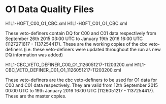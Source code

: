 # O1 Data Quality Files

H1L1-HOFT_C00_O1_CBC.xml 
H1L1-HOFT_C01_O1_CBC.xml

These veto-definers contain DQ for C00 and C01 data respectively from September 26th 2015 03:00 UTC to January 19th 2016 16:00 UTC (1127271617 - 1137254417). These are the working copies of the cbc veto-definers (i.e. these veto-definers were updated throughout the run as new DQ information was added)

H1L1-CBC_VETO_DEFINER_C00_O1_1126051217-11203200.xml
H1L1-CBC_VETO_DEFINER_C01_O1_1126051217-11203200.xml

These veto-definers are the cbc veto-definers to be used for O1 data for C00 and C01 data respectively. They are valid from 12th September 2015 00:00 UTC to 19th January 2016 16:00 UTC (1126051217 - 1137254417). These are the master copies.
